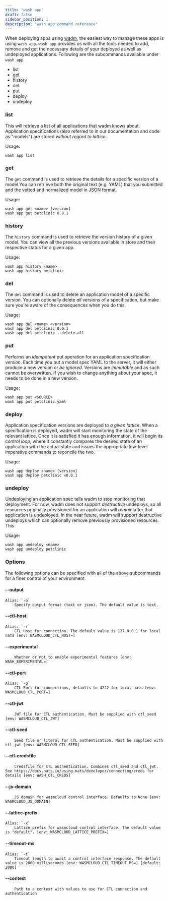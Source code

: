 ```yaml
---
title: "wash app"
draft: false
sidebar_position: 1
description: "wash app command reference"
---
```


When deploying apps using [wadm](../fundamentals/wadm), the easiest way to manage these apps is using `wash app`. `wash app` provides us with all the tools needed to add, remove and get the necessary details of your deployed as well as undeployed applications. Following are the subcommands available under `wash app`.

- list
- get
- history
- del
- put
- deploy
- undeploy

### list
This will retrieve a list of all applications that wadm knows about. Application specifications (also referred to in our documentation and code as "models") are stored _without regard to lattice_.

Usage: 

```
wash app list
```

### get
The `get` command is used to retrieve the details for a specific version of a model.You can retrieve both the original text (e.g. YAML) that you submitted and the vetted and normalized model in JSON format.

Usage:

```
wash app get <name> [version]
wash app get petclinic 0.0.1
```

### history
The `history` command is used to retrieve the version history of a given model. You can view all the previous versions available in store and their respective status for a given app.

Usage:

```
wash app history <name>
wash app history petclinic
```

### del
The `del` command is used to delete an application model of a specific version. You can optionally delete _all_ versions of a specification, but make sure you're aware of the consequences when you do this.

Usage:

```
wash app del <name> <version>
wash app del petclinic 0.0.1
wash app del petclinic --delete-all
```

### put

Performs an _idempotent_ put operation for an application specification _version_. Each time you put a model spec YAML to the server, it will either produce a new version or _be ignored_. Versions are _immutable_ and as such cannot be overwritten. If you wish to change anything about your spec, it needs to be done in a new version.

Usage:

```
wash app put <SOURCE>
wash app put petclinic.yaml
```

### deploy
Application specification versions are deployed _to a given lattice_. When a specification is deployed, wadm will start monitoring the state of the relevant lattice. Once it is satisfied it has enough information, it will begin its _control loop_, where it constantly compares the desired state of an application with the actual state and issues the appropriate low-level imperative commands to reconcile the two.

Usage:

```
wash app deploy <name> [version]
wash app deploy petclinic v0.0.1
```

### undeploy
Undeploying an application spec tells wadm to stop monitoring that deployment. For now, wadm does not support _destructive_ undeploys, so all resources originally provisioned for an application will _remain_ after that application is undeployed. In the near future, wadm will support destructive undeploys which can optionally remove previously provisioned resources. This

Usage:

```
wash app undeploy <name>
wash app undeploy petclinic
```


### Options
The following options can be specified with all of the above subcommands for a finer control of your environment.

#### --output 
    Alias: `-o`
        Specify output format (text or json). The default value is text.
        
#### --ctl-host 
    Alias: `-r`
        CTL Host for connection. The default value is 127.0.0.1 for local nats [env: WASMCLOUD_CTL_HOST=]

#### --experimental
        Whether or not to enable experimental features [env: WASH_EXPERIMENTAL=]

#### --ctl-port 
    Alias: `-p`
        CTL Port for connections, defaults to 4222 for local nats [env: WASMCLOUD_CTL_PORT=]

#### --ctl-jwt 
        JWT file for CTL authentication. Must be supplied with ctl_seed [env: WASMCLOUD_CTL_JWT]

#### --ctl-seed 
        Seed file or literal for CTL authentication. Must be supplied with ctl_jwt [env: WASMCLOUD_CTL_SEED]

#### --ctl-credsfile 
        Credsfile for CTL authentication. Combines ctl_seed and ctl_jwt. See https://docs.nats.io/using-nats/developer/connecting/creds for details [env: WASH_CTL_CREDS]

#### --js-domain 
        JS domain for wasmcloud control interface. Defaults to None [env: WASMCLOUD_JS_DOMAIN]

#### --lattice-prefix 
    Alias: `-x`
        Lattice prefix for wasmcloud control interface. The default value is "default". [env: WASMCLOUD_LATTICE_PREFIX=]

#### --timeout-ms 
    Alias: `-t`
        Timeout length to await a control interface response. The default value is 2000 milliseconds [env: WASMCLOUD_CTL_TIMEOUT_MS=] [default: 2000]

#### --context 
        Path to a context with values to use for CTL connection and authentication
